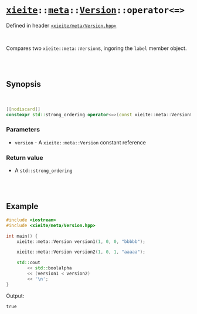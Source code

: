 # [`xieite`](../../../README.md)`::`[`meta`](../../../docs/meta.md)`::`[`Version`](../../../docs/meta/Version.md)`::operator<=>`
Defined in header [`<xieite/meta/Version.hpp>`](../../../include/xieite/meta/Version.hpp)

<br/>

Compares two `xieite::meta::Version`s, ingoring the `label` member object.

<br/><br/>

## Synopsis

<br/>

```cpp
[[nodiscard]]
constexpr std::strong_ordering operator<=>(const xieite::meta::Version& version) noexcept;
```
### Parameters
- `version` - A `xieite::meta::Version` constant reference
### Return value
- A `std::strong_ordering`

<br/><br/>

## Example
```cpp
#include <iostream>
#include <xieite/meta/Version.hpp>

int main() {
	xieite::meta::Version version1(1, 0, 0, "bbbbb");

	xieite::meta::Version version2(1, 0, 1, "aaaaa");

	std::cout
		<< std::boolalpha
		<< (version1 < version2)
		<< '\n';
}
```
Output:
```
true
```
